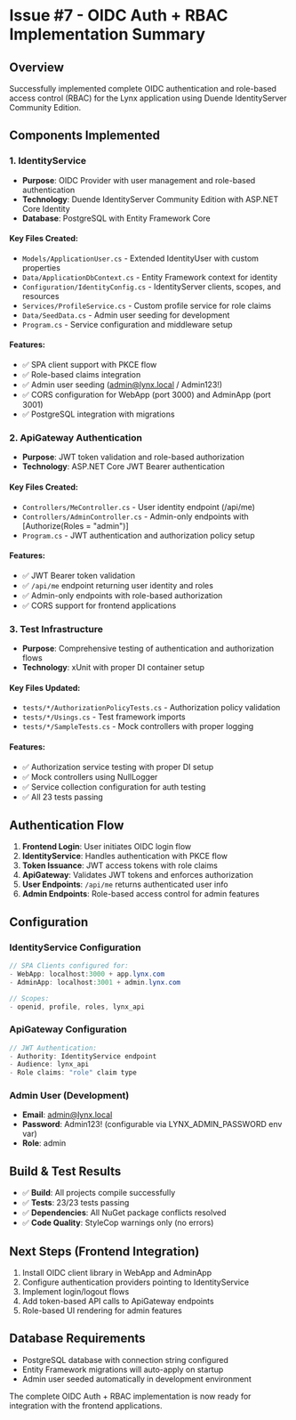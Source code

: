 # Issue #7 - OIDC Auth + RBAC Implementation Summary

## Overview
Successfully implemented complete OIDC authentication and role-based access control (RBAC) for the Lynx application using Duende IdentityServer Community Edition.

## Components Implemented

### 1. IdentityService
- **Purpose**: OIDC Provider with user management and role-based authentication
- **Technology**: Duende IdentityServer Community Edition with ASP.NET Core Identity
- **Database**: PostgreSQL with Entity Framework Core

#### Key Files Created:
- `Models/ApplicationUser.cs` - Extended IdentityUser with custom properties
- `Data/ApplicationDbContext.cs` - Entity Framework context for identity
- `Configuration/IdentityConfig.cs` - IdentityServer clients, scopes, and resources
- `Services/ProfileService.cs` - Custom profile service for role claims
- `Data/SeedData.cs` - Admin user seeding for development
- `Program.cs` - Service configuration and middleware setup

#### Features:
- ✅ SPA client support with PKCE flow
- ✅ Role-based claims integration
- ✅ Admin user seeding (admin@lynx.local / Admin123!)
- ✅ CORS configuration for WebApp (port 3000) and AdminApp (port 3001)
- ✅ PostgreSQL integration with migrations

### 2. ApiGateway Authentication
- **Purpose**: JWT token validation and role-based authorization
- **Technology**: ASP.NET Core JWT Bearer authentication

#### Key Files Created:
- `Controllers/MeController.cs` - User identity endpoint (/api/me)
- `Controllers/AdminController.cs` - Admin-only endpoints with [Authorize(Roles = "admin")]
- `Program.cs` - JWT authentication and authorization policy setup

#### Features:
- ✅ JWT Bearer token validation
- ✅ `/api/me` endpoint returning user identity and roles
- ✅ Admin-only endpoints with role-based authorization
- ✅ CORS support for frontend applications

### 3. Test Infrastructure
- **Purpose**: Comprehensive testing of authentication and authorization flows
- **Technology**: xUnit with proper DI container setup

#### Key Files Updated:
- `tests/*/AuthorizationPolicyTests.cs` - Authorization policy validation
- `tests/*/Usings.cs` - Test framework imports
- `tests/*/SampleTests.cs` - Mock controllers with proper logging

#### Features:
- ✅ Authorization service testing with proper DI setup
- ✅ Mock controllers using NullLogger
- ✅ Service collection configuration for auth testing
- ✅ All 23 tests passing

## Authentication Flow

1. **Frontend Login**: User initiates OIDC login flow
2. **IdentityService**: Handles authentication with PKCE flow
3. **Token Issuance**: JWT access tokens with role claims
4. **ApiGateway**: Validates JWT tokens and enforces authorization
5. **User Endpoints**: `/api/me` returns authenticated user info
6. **Admin Endpoints**: Role-based access control for admin features

## Configuration

### IdentityService Configuration
```csharp
// SPA Clients configured for:
- WebApp: localhost:3000 + app.lynx.com
- AdminApp: localhost:3001 + admin.lynx.com

// Scopes:
- openid, profile, roles, lynx_api
```

### ApiGateway Configuration
```csharp
// JWT Authentication:
- Authority: IdentityService endpoint
- Audience: lynx_api
- Role claims: "role" claim type
```

### Admin User (Development)
- **Email**: admin@lynx.local
- **Password**: Admin123! (configurable via LYNX_ADMIN_PASSWORD env var)
- **Role**: admin

## Build & Test Results
- ✅ **Build**: All projects compile successfully
- ✅ **Tests**: 23/23 tests passing
- ✅ **Dependencies**: All NuGet package conflicts resolved
- ✅ **Code Quality**: StyleCop warnings only (no errors)

## Next Steps (Frontend Integration)
1. Install OIDC client library in WebApp and AdminApp
2. Configure authentication providers pointing to IdentityService
3. Implement login/logout flows
4. Add token-based API calls to ApiGateway endpoints
5. Role-based UI rendering for admin features

## Database Requirements
- PostgreSQL database with connection string configured
- Entity Framework migrations will auto-apply on startup
- Admin user seeded automatically in development environment

The complete OIDC Auth + RBAC implementation is now ready for integration with the frontend applications.
